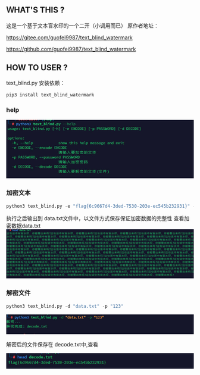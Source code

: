 ## ＷHAT'S THIS ?

这是一个基于文本盲水印的一个二开（小调用而已）
原作者地址：

https://gitee.com/guofei9987/text_blind_watermark

https://github.com/guofei9987/text_blind_watermark


## HOW TO USER ?
text_blind.py
安装依赖：
```bash
pip3 install text_blind_watermark
```

### help
![](./imgs/help.jpg)

### 加密文本
```python
python3 text_blind.py -e "flag{6c9667d4-3ded-7530-203e-ec545b232931}" -p "123"
```
执行之后输出到 data.txt文件中，以文件方式保存保证加密数据的完整性
查看加密数据data.txt
![](./imgs/data.jpg)

### 解密文件
```python
python3 text_blind.py -d "data.txt" -p "123"
```
![](./imgs/d.jpg)

解密后的文件保存在 decode.txt中,查看

![](./imgs/flag.jpg)

